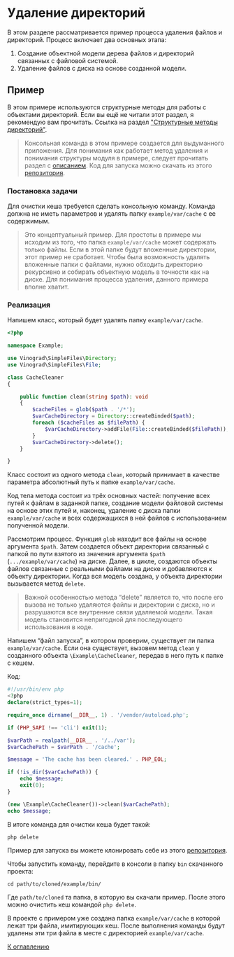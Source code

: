# Удаление директорий

В этом разделе рассматривается пример процесса удаления файлов и директорий. Процесс включает два основных этапа:

1) Создание объектной модели дерева файлов и директорий связанных с файловой системой.
2) Удаление файлов с диска на основе созданной модели.

## Пример

В этом примере используются структурные методы для работы с объектами директорий. Если вы ещё не читали этот раздел, я
рекомендую вам прочитать. Ссылка на раздел ["Структурные методы директорий"](directory-structural-methods.md).

> Консольная команда в этом примере создается для выдуманного приложения. Для понимания как работает метод удаления
> и понимания структуры модуля в примере, следует прочитать раздел с [описанием](applied-methods.md). Код для запуска
> можно скачать из этого [репозитория](https://github.com/vinogradsoft/example).

### Постановка задачи

Для очистки кеша требуется сделать консольную команду. Команда должна не иметь параметров и удалять
папку `example/var/cache` с ее содержимым.

> Это концептуальный пример. Для простоты в примере мы исходим из того, что папка `example/var/cache` может содержать
> только файлы. Если в этой папке будут вложенные директории, этот пример не сработает. Чтобы была возможность удалять
> вложенные папки с файлами, нужно обходить директорию рекурсивно и собирать объектную модель в точности как на диске.
> Для понимания процесса удаления, данного примера вполне хватит.

### Реализация

Напишем класс, который будет удалять папку `example/var/cache`.

```php
<?php

namespace Example;

use Vinograd\SimpleFiles\Directory;
use Vinograd\SimpleFiles\File;

class CacheCleaner
{

    public function clean(string $path): void
    {
        $cacheFiles = glob($path . '/*');
        $varCacheDirectory = Directory::createBinded($path);
        foreach ($cacheFiles as $filePath) {
            $varCacheDirectory->addFile(File::createBinded($filePath));
        }
        $varCacheDirectory->delete();
    }

}
```

Класс состоит из одного метода `clean`, который принимает в качестве параметра абсолютный путь к папке
`example/var/cache`.

Код тела метода состоит из трёх основных частей: получение всех путей к файлам в заданной папке, создание модели
файловой системы на основе этих путей и, наконец, удаление с диска папки `example/var/cache` и всех содержащихся в ней
файлов с использованием полученной модели.

Рассмотрим процесс. Функция `glob` находит все файлы на основе аргумента `$path`. Затем создается объект директории
связанный с папкой по пути взятого из значения аргумента `$path` (`.../example/var/cache`) на диске. Далее, в цикле,
создаются объекты файлов связанные с реальными файлами на диске и добавляются к объекту директории. Когда вся модель
создана, у объекта директории вызывается метод `delete`.

> Важной особенностью метода “delete” является то, что после его вызова не только удаляются файлы и директории с диска,
> но и разрушаются все внутренние связи удаляемой модели. Такая модель становится непригодной для последующего
> использования в коде.

Напишем “файл запуска”, в котором проверим, существует ли папка `example/var/cache`. Если она существует, вызовем
метод `clean` у созданного объекта `\Example\CacheCleaner`, передав в него путь к папке с кешем.

Код:

```php
#!/usr/bin/env php
<?php
declare(strict_types=1);

require_once dirname(__DIR__, 1) . '/vendor/autoload.php';

if (PHP_SAPI !== 'cli') exit(1);

$varPath = realpath(__DIR__ . '/../var');
$varCachePath = $varPath . '/cache';

$message = 'The cache has been cleared.' . PHP_EOL;

if (!is_dir($varCachePath)) {
    echo $message;
    exit(0);
}

(new \Example\CacheCleaner())->clean($varCachePath);
echo $message;
```

В итоге команда для очистки кеша будет такой:

```
php delete
```

Пример для запуска вы можете клонировать себе из этого [репозитория](https://github.com/vinogradsoft/example).

Чтобы запустить команду, перейдите в консоли в папку `bin` скачанного проекта:

```
cd path/to/cloned/example/bin/
```

Где `path/to/cloned` та папка, в которую вы скачали пример. После этого можно очистить кеш командой `php delete`.

В проекте с примером уже создана папка `example/var/cache` в которой лежат три файла, имитирующих
кеш. После выполнения команды будут удалены эти три файла в месте с директорией `example/var/cache`.

[К оглавлению](../../README.md#руководство)